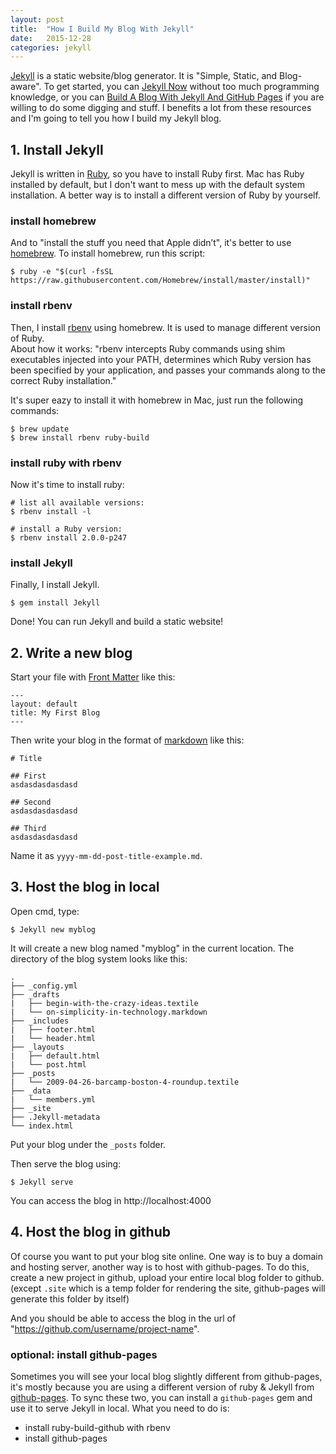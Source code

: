 ```yaml
---
layout: post
title:  "How I Build My Blog With Jekyll"
date:   2015-12-28
categories: jekyll
---
```


[Jekyll](https://Jekyllrb.com/) is a static website/blog generator. It is "Simple, Static, and Blog-aware". To get started, you can [Jekyll Now](http://www.Jekyllnow.com/) without too much programming knowledge, or you can [Build A Blog With Jekyll And GitHub Pages](http://www.smashingmagazine.com/2014/08/build-blog-Jekyll-github-pages/)
 if you are willing to do some digging and stuff. I benefits a lot from these resources and I'm going to tell you how I build my Jekyll blog.

## 1. Install Jekyll

Jekyll is written in [Ruby](https://www.ruby-lang.org/en/), so you have to install Ruby first. Mac has Ruby installed by default, but I don't want to mess up with the default system installation. A better way is to install a different version of Ruby by yourself.

### install homebrew

And to "install the stuff you need that Apple didn’t", it's better to use [homebrew](http://brew.sh/). To install homebrew, run this script:

~~~
$ ruby -e "$(curl -fsSL https://raw.githubusercontent.com/Homebrew/install/master/install)"
~~~

### install rbenv

Then, I install [rbenv](https://github.com/rbenv/rbenv) using homebrew. It is used to manage different version of Ruby.
</br>
About how it works: "rbenv intercepts Ruby commands using shim executables injected into your PATH, determines which Ruby version has been specified by your application, and passes your commands along to the correct Ruby installation."

It's super eazy to install it with homebrew in Mac, just run the following commands:

~~~
$ brew update
$ brew install rbenv ruby-build
~~~

### install ruby with rbenv

Now it's time to install ruby:

~~~
# list all available versions:
$ rbenv install -l

# install a Ruby version:
$ rbenv install 2.0.0-p247
~~~

### install Jekyll

Finally, I install Jekyll.

~~~
$ gem install Jekyll
~~~

Done! You can run Jekyll and build a static website!

## 2. Write a new blog

Start your file with [Front Matter](http://Jekyllrb.com/docs/frontmatter/) like this:

~~~
---
layout: default
title: My First Blog
---
~~~

Then write your blog in the format of [markdown](https://daringfireball.net/projects/markdown/) like this:

~~~
# Title

## First
asdasdasdasdasd

## Second
asdasdasdasdasd

## Third
asdasdasdasdasd
~~~

Name it as `yyyy-mm-dd-post-title-example.md`.

## 3. Host the blog in local

Open cmd, type:

~~~
$ Jekyll new myblog
~~~

It will create a new blog named "myblog" in the current location. The directory of the blog system looks like this:

~~~
.
├── _config.yml
├── _drafts
|   ├── begin-with-the-crazy-ideas.textile
|   └── on-simplicity-in-technology.markdown
├── _includes
|   ├── footer.html
|   └── header.html
├── _layouts
|   ├── default.html
|   └── post.html
├── _posts
|   └── 2009-04-26-barcamp-boston-4-roundup.textile
├── _data
|   └── members.yml
├── _site
├── .Jekyll-metadata
└── index.html
~~~

Put your blog under the `_posts` folder.

Then serve the blog using:

~~~
$ Jekyll serve
~~~

You can access the blog in http://localhost:4000

## 4. Host the blog in github

Of course you want to put your blog site online. One way is to buy a domain and hosting server, another way is to host with github-pages. To do this, create a new project in github, upload your entire local blog folder to github. (except `.site` which is a temp folder for rendering the site, github-pages will generate this folder by itself)

And you should be able to access the blog in the url of "https://github.com/username/project-name".

### optional: install github-pages

Sometimes you will see your local blog slightly different from github-pages, it's mostly because you are using a different version of ruby & Jekyll from [github-pages]((https://pages.github.com/)). To sync these two, you can install a `github-pages` gem and use it to serve Jekyll in local. What you need to do is:

- install ruby-build-github with rbenv
- install github-pages
